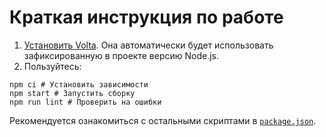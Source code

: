 # Краткая инструкция по работе

1. [Установить Volta](https://docs.volta.sh/guide/getting-started). Она автоматически будет использовать зафиксированную в проекте версию Node.js.
2. Пользуйтесь:
  ```shell
  npm ci # Установить зависимости
  npm start # Запустить сборку
  npm run lint # Проверить на ошибки
  ```
  Рекомендуется ознакомиться с остальными скриптами в [`package.json`](https://github.com/htmlacademy/html2-basic-template/blob/sass/package.json#L29).

